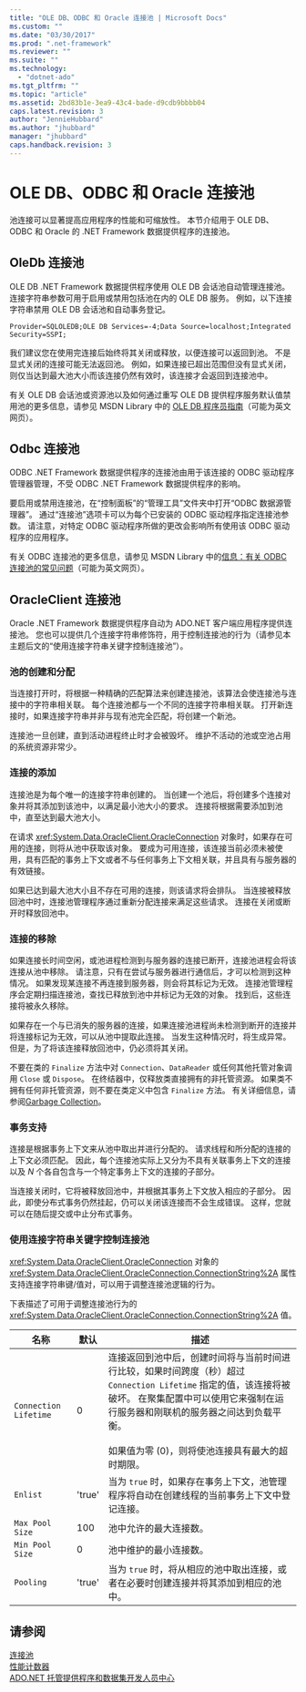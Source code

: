 ```yaml
---
title: "OLE DB、ODBC 和 Oracle 连接池 | Microsoft Docs"
ms.custom: ""
ms.date: "03/30/2017"
ms.prod: ".net-framework"
ms.reviewer: ""
ms.suite: ""
ms.technology: 
  - "dotnet-ado"
ms.tgt_pltfrm: ""
ms.topic: "article"
ms.assetid: 2bd83b1e-3ea9-43c4-bade-d9cdb9bbbb04
caps.latest.revision: 3
author: "JennieHubbard"
ms.author: "jhubbard"
manager: "jhubbard"
caps.handback.revision: 3
---
```

# OLE DB、ODBC 和 Oracle 连接池
池连接可以显著提高应用程序的性能和可缩放性。  本节介绍用于 OLE DB、ODBC 和 Oracle 的 .NET Framework 数据提供程序的连接池。  
  
## OleDb 连接池  
 OLE DB .NET Framework 数据提供程序使用 OLE DB 会话池自动管理连接池。  连接字符串参数可用于启用或禁用包括池在内的 OLE DB 服务。  例如，以下连接字符串禁用 OLE DB 会话池和自动事务登记。  
  
```  
Provider=SQLOLEDB;OLE DB Services=-4;Data Source=localhost;Integrated Security=SSPI;  
```  
  
 我们建议您在使用完连接后始终将其关闭或释放，以便连接可以返回到池。  不是显式关闭的连接可能无法返回池。  例如，如果连接已超出范围但没有显式关闭，则仅当达到最大池大小而该连接仍然有效时，该连接才会返回到连接池中。  
  
 有关 OLE DB 会话池或资源池以及如何通过重写 OLE DB 提供程序服务默认值禁用池的更多信息，请参见 MSDN Library 中的 [OLE DB 程序员指南](http://go.microsoft.com/fwlink/?linkid=45232)（可能为英文网页）。  
  
## Odbc 连接池  
 ODBC .NET Framework 数据提供程序的连接池由用于该连接的 ODBC 驱动程序管理器管理，不受 ODBC .NET Framework 数据提供程序的影响。  
  
 要启用或禁用连接池，在“控制面板”的“管理工具”文件夹中打开“ODBC 数据源管理器”。  通过“连接池”选项卡可以为每个已安装的 ODBC 驱动程序指定连接池参数。  请注意，对特定 ODBC 驱动程序所做的更改会影响所有使用该 ODBC 驱动程序的应用程序。  
  
 有关 ODBC 连接池的更多信息，请参见 MSDN Library 中的[信息：有关 ODBC 连接池的常见问题](http://support.microsoft.com/kb/169470)（可能为英文网页）。  
  
## OracleClient 连接池  
 Oracle .NET Framework 数据提供程序自动为 ADO.NET 客户端应用程序提供连接池。  您也可以提供几个连接字符串修饰符，用于控制连接池的行为（请参见本主题后文的“使用连接字符串关键字控制连接池”）。  
  
### 池的创建和分配  
 当连接打开时，将根据一种精确的匹配算法来创建连接池，该算法会使连接池与连接中的字符串相关联。  每个连接池都与一个不同的连接字符串相关联。  打开新连接时，如果连接字符串并非与现有池完全匹配，将创建一个新池。  
  
 连接池一旦创建，直到活动进程终止时才会被毁坏。  维护不活动的池或空池占用的系统资源非常少。  
  
### 连接的添加  
 连接池是为每个唯一的连接字符串创建的。  当创建一个池后，将创建多个连接对象并将其添加到该池中，以满足最小池大小的要求。  连接将根据需要添加到池中，直至达到最大池大小。  
  
 在请求 <xref:System.Data.OracleClient.OracleConnection> 对象时，如果存在可用的连接，则将从池中获取该对象。  要成为可用连接，该连接当前必须未被使用，具有匹配的事务上下文或者不与任何事务上下文相关联，并且具有与服务器的有效链接。  
  
 如果已达到最大池大小且不存在可用的连接，则该请求将会排队。  当连接被释放回池中时，连接池管理程序通过重新分配连接来满足这些请求。  连接在关闭或断开时释放回池中。  
  
### 连接的移除  
 如果连接长时间空闲，或池进程检测到与服务器的连接已断开，连接池进程会将该连接从池中移除。  请注意，只有在尝试与服务器进行通信后，才可以检测到这种情况。  如果发现某连接不再连接到服务器，则会将其标记为无效。  连接池管理程序会定期扫描连接池，查找已释放到池中并标记为无效的对象。  找到后，这些连接将被永久移除。  
  
 如果存在一个与已消失的服务器的连接，如果连接池进程尚未检测到断开的连接并将连接标记为无效，可以从池中提取此连接。  当发生这种情况时，将生成异常。  但是，为了将该连接释放回池中，仍必须将其关闭。  
  
 不要在类的 `Finalize` 方法中对 `Connection`、`DataReader` 或任何其他托管对象调用 `Close` 或 `Dispose`。  在终结器中，仅释放类直接拥有的非托管资源。  如果类不拥有任何非托管资源，则不要在类定义中包含 `Finalize` 方法。  有关详细信息，请参阅[Garbage Collection](../../../../docs/standard/garbage-collection/index.md)。  
  
### 事务支持  
 连接是根据事务上下文来从池中取出并进行分配的。  请求线程和所分配的连接的上下文必须匹配。  因此，每个连接池实际上又分为不具有关联事务上下文的连接以及 *N* 个各自包含与一个特定事务上下文的连接的子部分。  
  
 当连接关闭时，它将被释放回池中，并根据其事务上下文放入相应的子部分。  因此，即使分布式事务仍然挂起，仍可以关闭该连接而不会生成错误。  这样，您就可以在随后提交或中止分布式事务。  
  
### 使用连接字符串关键字控制连接池  
 <xref:System.Data.OracleClient.OracleConnection> 对象的 <xref:System.Data.OracleClient.OracleConnection.ConnectionString%2A> 属性支持连接字符串键\/值对，可以用于调整连接池逻辑的行为。  
  
 下表描述了可用于调整连接池行为的 <xref:System.Data.OracleClient.OracleConnection.ConnectionString%2A> 值。  
  
|名称|默认|描述|  
|--------|--------|--------|  
|`Connection Lifetime`|0|连接返回到池中后，创建时间将与当前时间进行比较，如果时间跨度（秒）超过 `Connection Lifetime` 指定的值，该连接将被破坏。  在聚集配置中可以使用它来强制在运行服务器和刚联机的服务器之间达到负载平衡。<br /><br /> 如果值为零 \(0\)，则将使池连接具有最大的超时期限。|  
|`Enlist`|'true'|当为 `true` 时，如果存在事务上下文，池管理程序将自动在创建线程的当前事务上下文中登记连接。|  
|`Max Pool Size`|100|池中允许的最大连接数。|  
|`Min Pool Size`|0|池中维护的最小连接数。|  
|`Pooling`|'true'|当为 `true` 时，将从相应的池中取出连接，或者在必要时创建连接并将其添加到相应的池中。|  
  
## 请参阅  
 [连接池](../../../../docs/framework/data/adonet/connection-pooling.md)   
 [性能计数器](../../../../docs/framework/data/adonet/performance-counters.md)   
 [ADO.NET 托管提供程序和数据集开发人员中心](http://go.microsoft.com/fwlink/?LinkId=217917)